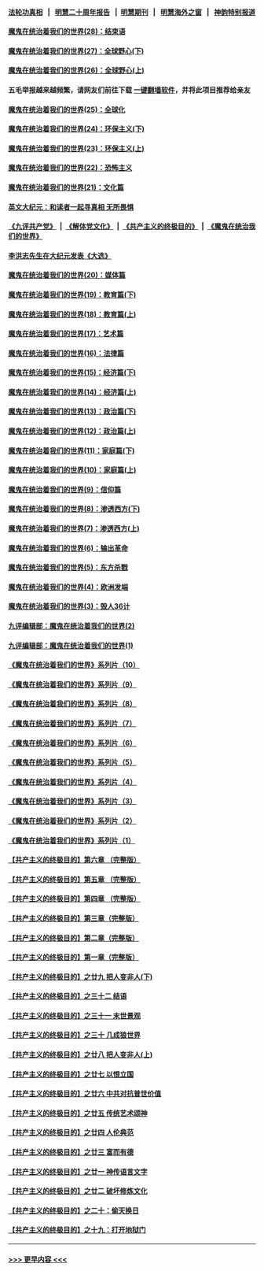 #### [法轮功真相](https://github.com/gfw-breaker/truth/blob/master/README.md?t=0) &nbsp;&nbsp;|&nbsp;&nbsp; [明慧二十周年报告](https://github.com/gfw-breaker/mh-reports/blob/master/README.md?t=0) &nbsp;&nbsp;|&nbsp;&nbsp;[明慧期刊](https://github.com/gfw-breaker/mh-qikan) &nbsp;&nbsp;|&nbsp;&nbsp; [明慧海外之窗](https://github.com/gfw-breaker/mh-news/blob/master/README.md?t=0) &nbsp;&nbsp;|&nbsp;&nbsp; [神韵特别报道](https://github.com/gfw-breaker/mh-news/blob/master/shenyun.md?t=0)
#### [魔鬼在统治着我们的世界(28)：结束语](../pages/nsc422/n10936246.md?t=06301101) 
#### [魔鬼在统治着我们的世界(27)：全球野心(下)](../pages/nsc422/n10928319.md?t=06301101) 
#### [魔鬼在统治着我们的世界(26)：全球野心(上)](../pages/nsc422/n10900318.md?t=06301101) 
#### 五毛举报越来越频繁，请网友们前往下载 [一键翻墙软件](https://github.com/gfw-breaker/ssr-accounts)，并将此项目推荐给亲友
#### [魔鬼在统治着我们的世界(25)：全球化](../pages/nsc422/n10788205.md?t=06301101) 
#### [魔鬼在统治着我们的世界(24)：环保主义(下)](../pages/nsc422/n10695307.md?t=06301101) 
#### [魔鬼在统治着我们的世界(23)：环保主义(上)](../pages/nsc422/n10688613.md?t=06301101) 
#### [魔鬼在统治着我们的世界(22)：恐怖主义](../pages/nsc422/n10614727.md?t=06301101) 
#### [魔鬼在统治着我们的世界(21)：文化篇](../pages/nsc422/n10597706.md?t=06301101) 
#### [英文大纪元：和读者一起寻真相 无所畏惧](../pages/nsc422/n12542027.md?t=06301101) 
#### [《九评共产党》](https://github.com/begood0513/9ping.md/blob/master/README.md) &nbsp;|&nbsp; [《解体党文化》](../../../../jtdwh.md/blob/master/README.md)  &nbsp;|&nbsp; [《共产主义的终极目的》](../../../../gczydzjmd.md/blob/master/README.md) &nbsp;|&nbsp; [《魔鬼在统治我们的世界》](../../../../mgztzwmdsj.md/blob/master/README.md) 
#### [李洪志先生在大纪元发表《大选》](../pages/nsc422/n12534746.md?t=06301101) 
#### [魔鬼在统治着我们的世界(20)：媒体篇](../pages/nsc422/n10586579.md?t=06301101) 
#### [魔鬼在统治着我们的世界(19)：教育篇(下)](../pages/nsc422/n10564808.md?t=06301101) 
#### [魔鬼在统治着我们的世界(18)：教育篇(上)](../pages/nsc422/n10526970.md?t=06301101) 
#### [魔鬼在统治着我们的世界(17)：艺术篇](../pages/nsc422/n10499093.md?t=06301101) 
#### [魔鬼在统治着我们的世界(16)：法律篇](../pages/nsc422/n10485969.md?t=06301101) 
#### [魔鬼在统治着我们的世界(15)：经济篇(下)](../pages/nsc422/n10469975.md?t=06301101) 
#### [魔鬼在统治着我们的世界(14)：经济篇(上)](../pages/nsc422/n10457370.md?t=06301101) 
#### [魔鬼在统治着我们的世界(13)：政治篇(下)](../pages/nsc422/n10448270.md?t=06301101) 
#### [魔鬼在统治着我们的世界(12)：政治篇(上)](../pages/nsc422/n10444576.md?t=06301101) 
#### [魔鬼在统治着我们的世界(11)：家庭篇(下)](../pages/nsc422/n10440961.md?t=06301101) 
#### [魔鬼在统治着我们的世界(10)：家庭篇(上)](../pages/nsc422/n10435448.md?t=06301101) 
#### [魔鬼在统治着我们的世界(9)：信仰篇](../pages/nsc422/n10432159.md?t=06301101) 
#### [魔鬼在统治着我们的世界(8)：渗透西方(下)](../pages/nsc422/n10429603.md?t=06301101) 
#### [魔鬼在统治着我们的世界(7)：渗透西方(上)](../pages/nsc422/n10426013.md?t=06301101) 
#### [魔鬼在统治着我们的世界(6)：输出革命](../pages/nsc422/n10421536.md?t=06301101) 
#### [魔鬼在统治着我们的世界(5)：东方杀戮](../pages/nsc422/n10417707.md?t=06301101) 
#### [魔鬼在统治着我们的世界(4)：欧洲发端](../pages/nsc422/n10414890.md?t=06301101) 
#### [魔鬼在统治着我们的世界(3)：毁人36计](../pages/nsc422/n10411583.md?t=06301101) 
#### [九评编辑部：魔鬼在统治着我们的世界(2)](../pages/nsc422/n10410036.md?t=06301101) 
#### [九评编辑部：魔鬼在统治着我们的世界(1)](../pages/nsc422/n10406825.md?t=06301101) 
#### [《魔鬼在统治着我们的世界》系列片（10）](../pages/nsc422/n12292670.md?t=06301101) 
#### [《魔鬼在统治着我们的世界》系列片（9）](../pages/nsc422/n12290859.md?t=06301101) 
#### [《魔鬼在统治着我们的世界》系列片（8）](../pages/nsc422/n12287445.md?t=06301101) 
#### [《魔鬼在统治着我们的世界》系列片（7）](../pages/nsc422/n12283425.md?t=06301101) 
#### [《魔鬼在统治着我们的世界》系列片（6）](../pages/nsc422/n12282314.md?t=06301101) 
#### [《魔鬼在统治着我们的世界》系列片（5）](../pages/nsc422/n12281419.md?t=06301101) 
#### [《魔鬼在统治着我们的世界》系列片（4）](../pages/nsc422/n12274024.md?t=06301101) 
#### [《魔鬼在统治着我们的世界》系列片（3）](../pages/nsc422/n12271322.md?t=06301101) 
#### [《魔鬼在统治着我们的世界》系列片（2）](../pages/nsc422/n12269049.md?t=06301101) 
#### [《魔鬼在统治着我们的世界》系列片（1）](../pages/nsc422/n12267575.md?t=06301101) 
#### [【共产主义的终极目的】第六章 （完整版）](../pages/nsc422/n11428913.md?t=06301101) 
#### [【共产主义的终极目的】第五章 （完整版）](../pages/nsc422/n11428912.md?t=06301101) 
#### [【共产主义的终极目的】第四章 （完整版）](../pages/nsc422/n11428907.md?t=06301101) 
#### [【共产主义的终极目的】第三章（完整版）](../pages/nsc422/n11428848.md?t=06301101) 
#### [【共产主义的终极目的】第二章（完整版）](../pages/nsc422/n11428831.md?t=06301101) 
#### [【共产主义的终极目的】第一章（完整版）](../pages/nsc422/n11417651.md?t=06301101) 
#### [【共产主义的终极目的】之廿九 把人变非人(下)](../pages/nsc422/n11344140.md?t=06301101) 
#### [【共产主义的终极目的】之三十二 结语](../pages/nsc422/n11360535.md?t=06301101) 
#### [【共产主义的终极目的】之三十一 末世景观](../pages/nsc422/n11351129.md?t=06301101) 
#### [【共产主义的终极目的】之三十 几成狼世界](../pages/nsc422/n11348280.md?t=06301101) 
#### [【共产主义的终极目的】之廿八 把人变非人(上)](../pages/nsc422/n11340492.md?t=06301101) 
#### [【共产主义的终极目的】之廿七 以恨立国](../pages/nsc422/n11336944.md?t=06301101) 
#### [【共产主义的终极目的】之廿六 中共对抗普世价值](../pages/nsc422/n11324785.md?t=06301101) 
#### [【共产主义的终极目的】之廿五 传统艺术颂神](../pages/nsc422/n11296396.md?t=06301101) 
#### [【共产主义的终极目的】之廿四 人伦典范](../pages/nsc422/n11296397.md?t=06301101) 
#### [【共产主义的终极目的】之廿三 富而有德](../pages/nsc422/n11283598.md?t=06301101) 
#### [【共产主义的终极目的】之廿一 神传语言文字](../pages/nsc422/n11263265.md?t=06301101) 
#### [【共产主义的终极目的】之廿二 破坏修炼文化](../pages/nsc422/n11245728.md?t=06301101) 
#### [【共产主义的终极目的】之二十：偷天换日](../pages/nsc422/n11238846.md?t=06301101) 
#### [【共产主义的终极目的】之十九：打开地狱门](../pages/nsc422/n11206376.md?t=06301101) 

----
#### [ >>> 更早内容 <<< ](../indexes/nsc422-earlier.md)
